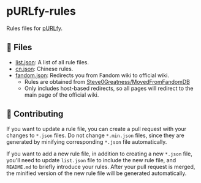 # pURLfy-rules

Rules files for [pURLfy](https://github.com/PRO-2684/pURLfy).

## 📃 Files

- [list.json](list.json): A list of all rule files.
- [cn.json](cn.json): Chinese rules.
- [fandom.json](fandom.json): Redirects you from Fandom wiki to official wiki.
    - Rules are obtained from [Steve0Greatness/MovedFromFandomDB](https://github.com/Steve0Greatness/MovedFromFandomDB/blob/master/database.json)
    - Only includes host-based redirects, so all pages will redirect to the main page of the official wiki.

## 💖 Contributing

If you want to update a rule file, you can create a pull request with your changes to `*.json` files. Do not change `*.min.json` files, since they are generated by minifying corresponding `*.json` file automatically.

If you want to add a new rule file, in addition to creating a new `*.json` file, you'll need to update `list.json` file to include the new rule file, and `README.md` to briefly introduce your rules. After your pull request is merged, the minified version of the new rule file will be generated automatically.

